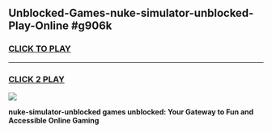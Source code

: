 
## Unblocked-Games-nuke-simulator-unblocked-Play-Online #g906k
<h3>
<a href="https://news.freeplayer.one?title=nuke-simulator-unblocked&ref=3">CLICK TO PLAY</a></h3>
<hr>

<h3>
<a href="https://news.freeplayer.one?title=nuke-simulator-unblocked&ref=3">CLICK 2 PLAY</a>
  
</h3>

<a href="https://news.freeplayer.one?title=nuke-simulator-unblocked&ref=3"><img src="https://clearcache.store/games.png"></a>


**nuke-simulator-unblocked games unblocked: Your Gateway to Fun and Accessible Online Gaming**
